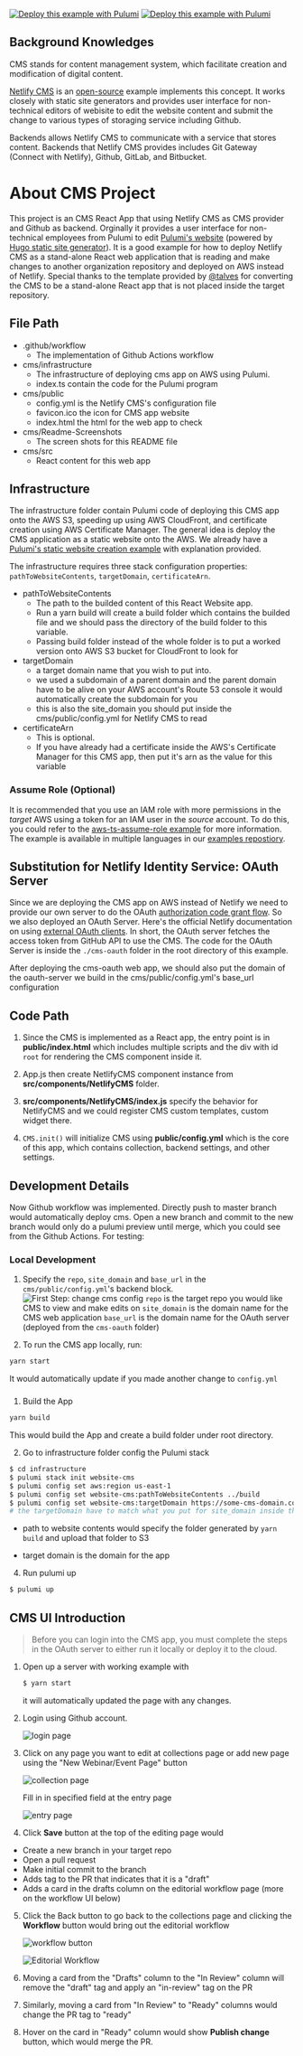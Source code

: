 [![Deploy this example with Pulumi](https://get.pulumi.com/new/button.svg)](https://app.pulumi.com/new?template=https://github.com/pulumi/examples/blob/master/aws-ts-netlify-cms-and-oauth/cms/README.md#gh-light-mode-only)
[![Deploy this example with Pulumi](https://get.pulumi.com/new/button-light.svg)](https://app.pulumi.com/new?template=https://github.com/pulumi/examples/blob/master/aws-ts-netlify-cms-and-oauth/cms/README.md#gh-dark-mode-only)

## Background Knowledges
CMS stands for content management system, which facilitate creation and modification of digital content.

[Netlify CMS](https://www.netlifycms.org/docs/intro/) is an [open-source](https://github.com/netlify/netlify-cms) example implements this concept.  It works closely with static site generators and provides user interface for non-technical editors of webisite to edit the website content and submit the change to various types of storaging service including Github.

Backends allows Netlify CMS to communicate with a service that stores content. Backends that Netlify CMS provides includes Git Gateway (Connect with Netlify), Github, GitLab, and Bitbucket.

# About CMS Project
This project is an CMS React App that using Netlify CMS as CMS provider and Github as backend. Orginally it provides a user interface for non-technical employees from Pulumi to edit [Pulumi's website](https://github.com/pulumi/docs) (powered by [Hugo static site generator](https://gohugo.io)).
It is a good example for how to deploy Netlify CMS as a stand-alone React web application that is reading and make changes to another organization repository and deployed on AWS instead of Netlify.
Special thanks to the template provided by [@talves](https://github.com/ADARTA/netlify-cms-react-example
) for converting the CMS to be a stand-alone React app that is not placed inside the target repository.

## File Path

- .github/workflow
  - The implementation of Github Actions workflow
- cms/infrastructure
  - The infrastructure of deploying cms app on AWS using Pulumi.
  - index.ts contain the code for the Pulumi program
- cms/public
  - config.yml is the Netlify CMS's configuration file
  - favicon.ico the icon for CMS app website
  - index.html the html for the web app to check
- cms/Readme-Screenshots
  - The screen shots for this README file
- cms/src
  - React content for this web app

## Infrastructure

The infrastructure folder contain Pulumi code of deploying this CMS app onto the AWS S3, speeding up using AWS CloudFront, and certificate creation using AWS Certificate Manager. The general idea is deploy the CMS application as a static website onto the AWS. We already have a [Pulumi's static website creation example](https://github.com/pulumi/examples/tree/master/aws-ts-static-website) with explanation provided.

The infrastructure requires three stack configuration properties: `pathToWebsiteContents`, `targetDomain`, `certificateArn`.
- pathToWebsiteContents
  - The path to the builded content of this React Website app.
  - Run a yarn build will create a build folder which contains the builded file and we should pass the directory of the build folder to this variable.
  - Passing build folder instead of the whole folder is to put a worked version onto AWS S3 bucket for CloudFront to look for
- targetDomain
  - a target domain name that you wish to put into.
  - we used a subdomain of a parent domain and the parent domain have to be alive on your AWS account's Route 53 console it would automatically create the subdomain for you
  - this is also the site_domain you should put inside the cms/public/config.yml for Netlify CMS to read
- certificateArn
  - This is optional.
  - If you have already had a certificate inside the AWS's Certificate Manager for this CMS app, then put it's arn as the value for this variable

### Assume Role (Optional)
It is recommended that you use an IAM role with more permissions in the _target_ AWS using a token for an IAM user in the _source_ account. To do this, you could refer to the [aws-ts-assume-role example](https://github.com/pulumi/examples/tree/master/aws-ts-assume-role) for more information. The example is available in multiple languages in our [examples repostiory](https://github.com/pulumi/examples).

## Substitution for Netlify Identity Service: OAuth Server
Since we are deploying the CMS app on AWS instead of Netlify we need to provide our own server to do the OAuth [authorization code grant flow](https://oauth.net/2/grant-types/authorization-code/). So we also deployed an OAuth Server. Here's the official Netlify documentation on using [external OAuth clients](https://www.netlifycms.org/docs/external-oauth-clients/). In short, the OAuth server fetches the access token from GitHub API to use the CMS. The code for the OAuth Server is inside the `./cms-oauth` folder in the root directory of this example.

After deploying the cms-oauth web app, we should also put the domain of the oauth-server we build in the cms/public/config.yml's base_url configuration

## Code Path

1.  Since the CMS is implemented as a React app, the entry point is in **public/index.html** which includes multiple scripts and the div with id `root` for rendering the CMS component inside it.

1. App.js then create NetlifyCMS component instance from **src/components/NetlifyCMS** folder.

1. **src/components/NetlifyCMS/index.js** specify the behavior for NetlifyCMS and we could register CMS custom templates, custom widget there.

1. `CMS.init()` will initialize CMS using **public/config.yml** which is the core of this app, which contains collection, backend settings, and other settings.

## Development Details
Now Github workflow was implemented. Directly push to master branch would automatically deploy cms.
Open a new branch and commit to the new branch would only do a pulumi preview until merge, which you could see from the Github Actions. For testing:

### Local Development

1. Specify the `repo`, `site_domain` and `base_url` in the `cms/public/config.yml`'s backend block.
![First Step: change cms config](Readme-Screenshots/cms-config-setings.jpg)
  `repo` is the target repo you would like CMS to view and make edits on
  `site_domain` is the domain name for the CMS web application
  `base_url` is the domain name for the OAuth server (deployed from the `cms-oauth` folder)

1. To run the CMS app locally, run:

```bash
yarn start
```

It would automatically update if you made another change to `config.yml`

###
1. Build the App

```bash
yarn build
```
This would build the App and create a build folder under root directory.

2. Go to infrastructure folder config the Pulumi stack

```bash
$ cd infrastructure
$ pulumi stack init website-cms
$ pulumi config set aws:region us-east-1
$ pulumi config set website-cms:pathToWebsiteContents ../build
$ pulumi config set website-cms:targetDomain https://some-cms-domain.com
# the targetDomain have to match what you put for site_domain inside the config file ./cms/public/config.yml
```
- path to website contents would specify the folder generated by `yarn build` and upload that folder to S3

- target domain is the domain for the app

4. Run pulumi up
```bash
$ pulumi up
```

## CMS UI Introduction

> Before you can login into the CMS app, you must complete the steps in the OAuth server to either run it locally or deploy it to the cloud.

1.  Open up a server with working example with

    ```bash
    $ yarn start
    ```
    it will automatically updated the page with any changes.

2.  Login using Github account.

    ![login page](Readme-Screenshots/login.jpg)

3.  Click on any page you want to edit at collections page or add new page using the "New Webinar/Event Page" button

    ![collection page](Readme-Screenshots/collection_page.jpg)

    Fill in in specified field at the entry page

    ![entry page](Readme-Screenshots/entery_page.jpg)

4. Click **Save** button at the top of the editing page would
- Create a new branch in your target repo
- Open a pull request
- Make initial commit to the branch
- Adds tag to the PR that indicates that it is a "draft"
- Adds a card in the drafts column on the editorial workflow page (more on the workflow UI below)

5. Click the Back button to go back to the collections page and clicking the **Workflow** button would bring out the editorial workflow

    ![workflow button](Readme-Screenshots/Workflow_button.jpg)

    ![Editorial Workflow](Readme-Screenshots/Editorial_Workflow.jpg)

6. Moving a card from the "Drafts" column to the "In Review" column will remove the "draft" tag and apply an "in-review" tag on the PR

7. Similarly, moving a card from "In Review" to "Ready" columns would change the PR tag to "ready"

8. Hover on the card in "Ready" column would show **Publish change** button, which would merge the PR.
